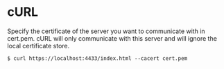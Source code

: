 # cURL

Specify the certificate of the server you want to communicate with in cert.pem. cURL will only communicate with this server and will ignore the local certificate store.

````
$ curl https://localhost:4433/index.html --cacert cert.pem
````


